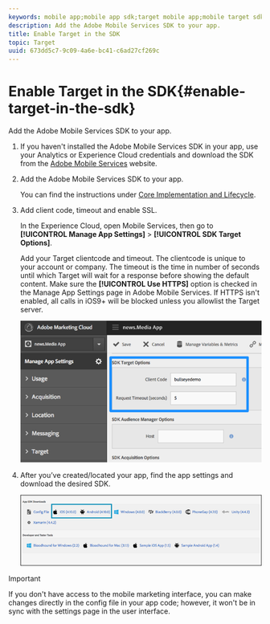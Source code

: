```yaml
---
keywords: mobile app;mobile app sdk;target mobile app;mobile target sdk;mobile app sdk;enable target in sdk
description: Add the Adobe Mobile Services SDK to your app.
title: Enable Target in the SDK
topic: Target
uuid: 673dd5c7-9c09-4a6e-bc41-c6ad27cf269c
---
```


# Enable Target in the SDK{#enable-target-in-the-sdk}

Add the Adobe Mobile Services SDK to your app.

1. If you haven't installed the Adobe Mobile Services SDK in your app, use your Analytics or Experience Cloud credentials and download the SDK from the [Adobe Mobile Services](https://mobilemarketing.adobe.com) website.

1. Add the Adobe Mobile Services SDK to your app.

   You can find the instructions under [Core Implementation and Lifecycle](https://docs.adobe.com/content/help/en/mobile-services/ios/getting-started-ios/dev-qs.html). 

1. Add client code, timeout and enable SSL.

   In the Experience Cloud, open Mobile Services, then go to **[!UICONTROL Manage App Settings]** > **[!UICONTROL SDK Target Options]**.

   Add your Target clientcode and timeout. The clientcode is unique to your account or company. The timeout is the time in number of seconds until which Target will wait for a response before showing the default content. Make sure the **[!UICONTROL Use HTTPS]** option is checked in the Manage App Settings page in Adobe Mobile Services. If HTTPS isn't enabled, all calls in iOS9+ will be blocked unless you allowlist the Target server.

   ![](assets/mobile-clientcode.png)

1. After you’ve created/located your app, find the app settings and download the desired SDK.

   ![](assets/download-sdk.png)

>[!IMPORTANT]
>
> If you don't have access to the mobile marketing interface, you can make changes directly in the config file in your app code; however, it won't be in sync with the settings page in the user interface.

